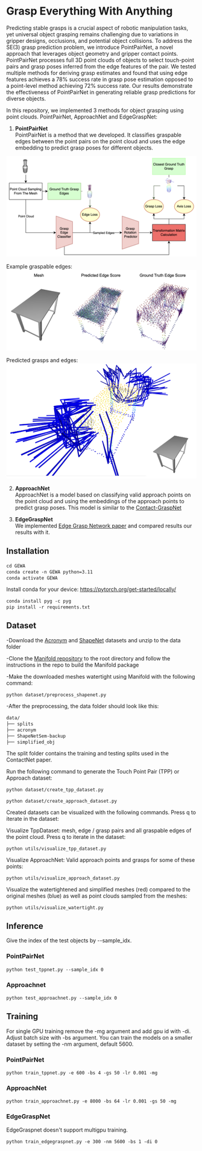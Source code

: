 # Grasp Everything With Anything

Predicting stable grasps is a crucial aspect of robotic manipulation tasks, yet universal object grasping remains challenging due to variations in gripper designs, occlusions, and potential object collisions. To address the SE(3) grasp prediction problem, we introduce PointPairNet, a novel approach that leverages object geometry and gripper contact points. PointPairNet processes full 3D point clouds of objects to select touch-point pairs and grasp poses inferred from the edge features of the pair. We tested multiple methods for deriving grasp estimates and found that using edge features achieves a 78% success rate in grasp pose estimation opposed to a point-level method achieving 72% success rate. Our results demonstrate the effectiveness of PointPairNet in generating reliable grasp predictions for diverse objects.

In this repository, we implemented 3 methods for object grasping using point clouds. PointPairNet, ApproachNet and EdgeGraspNet:

1) **PointPairNet**<br>
PointPairNet is a method that we developed. It classifies graspable edges between the point pairs on the point cloud and uses the edge embedding to predict grasp poses for different objects.

![PointPairNet_full](PointPairNet_full.png)

Example graspable edges:
![PointPairNet_edges](PointPairNet_edges.png)

Predicted grasps and edges:
![PointPairNet_grasps](PointPairNet_grasps.png)

2) **ApproachNet**<br>
ApproachNet is a model based on classifying valid approach points on the point cloud and using the embeddings of the approach points to predict grasp poses. This model is similar to the [Contact-GraspNet](https://arxiv.org/abs/2103.14127)

3) **EdgeGraspNet**<br>
We implemented [Edge Grasp Network paper](https://arxiv.org/abs/2211.00191) and compared results our results with it.

## Installation
```[bash]
cd GEWA
conda create -n GEWA python=3.11
conda activate GEWA
```
Install conda for your device: https://pytorch.org/get-started/locally/

```
conda install pyg -c pyg
pip install -r requirements.txt
```

## Dataset
-Download the [Acronym](https://sites.google.com/view/graspdataset) and [ShapeNet](https://huggingface.co/datasets/ShapeNet/ShapeNetSem-archive) datasets and unzip to the data folder

-Clone the [Manifold repository](https://github.com/hjwdzh/Manifold) to the root directory and follow the instructions in the repo to build the Manifold package

-Make the downloaded meshes watertight using Manifold with the following command:
```
python dataset/preprocess_shapenet.py
```
-After the preprocessing, the data folder should look like this:
```
data/
├── splits
├── acronym
├── ShapeNetSem-backup
├── simplified_obj
```

The split folder contains the training and testing splits used in the ContactNet paper.

Run the following command to generate the Touch Point Pair (TPP) or Approach dataset:
```
python dataset/create_tpp_dataset.py
```
```
python dataset/create_approach_dataset.py
```

Created datasets can be visualized with the following commands. Press q to iterate in the dataset:

Visualize TppDataset: mesh, edge / grasp pairs and all graspable edges of the point cloud. Press q to iterate in the dataset:
```
python utils/visualize_tpp_dataset.py
```

Visualize ApproachNet: Valid approach points and grasps for some of these points:
```
python utils/visualize_approach_dataset.py
```

Visualize the watertightened and simplified meshes (red) compared to the original meshes (blue) as well as point clouds sampled from the meshes:
```
python utils/visualize_watertight.py 
```

## Inference
Give the index of the test objects by --sample_idx.

### PointPairNet
```
python test_tppnet.py --sample_idx 0
```

### Approachnet
```
python test_approachnet.py --sample_idx 0
```

## Training
For single GPU training remove the -mg argument and add gpu id with -di. Adjust batch size with -bs argument. You can train the models on a smaller dataset by setting the -nm argument, default 5600. 

### PointPairNet
```
python train_tppnet.py -e 600 -bs 4 -gs 50 -lr 0.001 -mg
```

### ApproachNet
```
python train_approachnet.py -e 8000 -bs 64 -lr 0.001 -gs 50 -mg
```

### EdgeGraspNet
EdgeGraspnet doesn't support multigpu training.

```
python train_edgegraspnet.py -e 300 -nm 5600 -bs 1 -di 0
```
